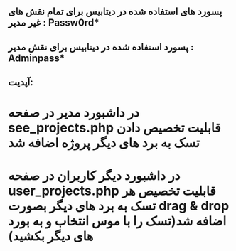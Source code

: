 ## پسورد های استفاده شده در دیتابیس برای تمام نقش های غیر مدیر : Passw0rd*
## پسورد استفاده شده در دیتابیس برای نقش مدیر : Adminpass*

## آپدیت:
# در داشبورد مدیر در صفحه see_projects.php قابلیت تخصیص دادن تسک به برد های دیگر پروژه اضافه شد 
# در داشبورد دیگر کاربران در صفحه user_projects.php قابلیت تخصیص هر تسک به برد های دیگر بصورت drag & drop اضافه شد(تسک را با موس انتخاب و به بورد های دیگر بکشید)
